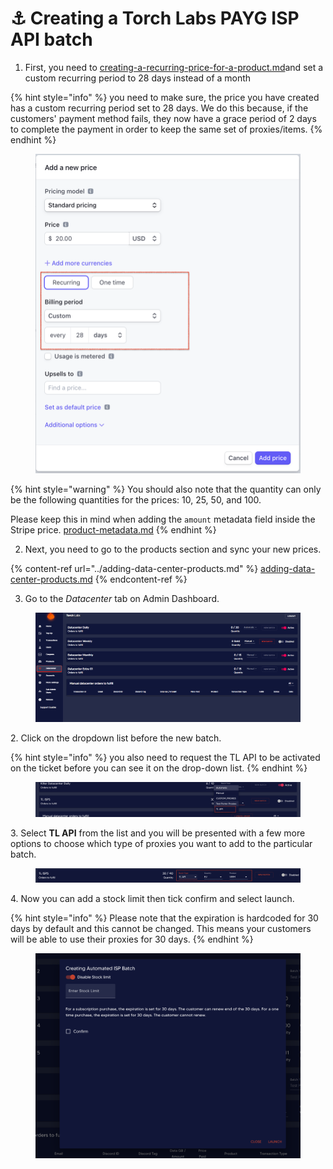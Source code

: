 # ⚓ Creating a Torch Labs PAYG ISP API batch

1. First, you need to [creating-a-recurring-price-for-a-product.md](../../product-settings/creating-a-recurring-price-for-a-product.md "mention")and set a custom recurring period to 28 days instead of a month

{% hint style="info" %}
you need to make sure, the price you have created has a custom recurring period set to 28 days. We do this because, if the customers' payment method fails, they now have a grace period of 2 days to complete the payment in order to keep the same set of proxies/items.
{% endhint %}

<figure><img src="../../.gitbook/assets/Screenshot 2023-04-12 at 3.57.09 PM.png" alt=""><figcaption></figcaption></figure>

{% hint style="warning" %}
You should also note that the quantity can only be the following quantities for the prices: 10, 25, 50, and 100.

Please keep this in mind when adding the `amount` metadata field inside the Stripe price. [product-metadata.md](../../product-settings/product-metadata.md "mention")
{% endhint %}

2. Next, you need to go to the products section and sync your new prices.

{% content-ref url="../adding-data-center-products.md" %}
[adding-data-center-products.md](../adding-data-center-products.md)
{% endcontent-ref %}

3. Go to the _Datacenter_ tab on Admin Dashboard.

<figure><img src="../../.gitbook/assets/5 (9).png" alt=""><figcaption></figcaption></figure>

2\. Click on the dropdown list before the new batch.

{% hint style="info" %}
you also need to request the TL API to be activated on the ticket before you can see it on the drop-down list.
{% endhint %}

<figure><img src="../../.gitbook/assets/Screenshot 2023-04-12 at 4.23.38 PM.png" alt=""><figcaption></figcaption></figure>

3\. Select **TL API** from the list and you will be presented with a few more options to choose which type of proxies you want to add to the particular batch.

<figure><img src="../../.gitbook/assets/Screenshot 2023-04-12 at 4.25.31 PM.png" alt=""><figcaption></figcaption></figure>

4\. Now you can add a stock limit then tick confirm and select launch.&#x20;

{% hint style="info" %}
Please note that the expiration is hardcoded for 30 days by default and this cannot be changed. This means your customers will be able to use their proxies for 30 days.
{% endhint %}

<figure><img src="../../.gitbook/assets/Screenshot 2023-04-12 at 4.30.01 PM.png" alt=""><figcaption></figcaption></figure>
